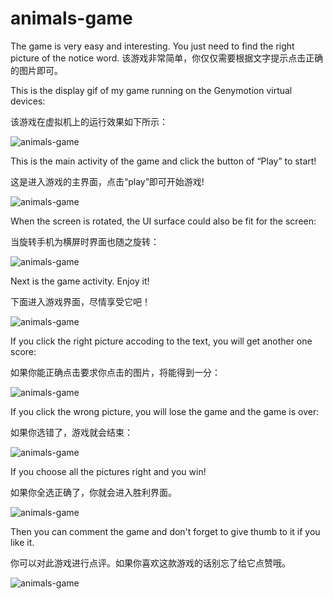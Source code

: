 # animals-game
The game is very easy and interesting. You just need to find the right picture of the notice word.
该游戏非常简单，你仅仅需要根据文字提示点击正确的图片即可。

This is the display gif of my game running on the Genymotion virtual devices:

该游戏在虚拟机上的运行效果如下所示：

![animals-game](display/gameRecord.gif)

This is the main activity of the game and click the button of “Play” to start!

这是进入游戏的主界面，点击“play”即可开始游戏!

![animals-game](display/picture1.png)

When the screen is rotated, the UI surface could also be fit for the screen:

当旋转手机为横屏时界面也随之旋转：

![animals-game](display/mainHo.png)

Next is the game activity. Enjoy it!

下面进入游戏界面，尽情享受它吧！

![animals-game](display/picture2.png)

If you click the right picture accoding to the text, you will get another one score:

如果你能正确点击要求你点击的图片，将能得到一分：

![animals-game](display/picture3.png)

If you click the wrong picture, you will lose the game and the game is over:

如果你选错了，游戏就会结束：

![animals-game](display/picture5.png)

If you choose all the pictures right and you win!

如果你全选正确了，你就会进入胜利界面。

![animals-game](display/picture4.png)

Then you can comment the game and don't forget to give thumb to it if you like it.

你可以对此游戏进行点评。如果你喜欢这款游戏的话别忘了给它点赞哦。

![animals-game](display/picture6.png)
